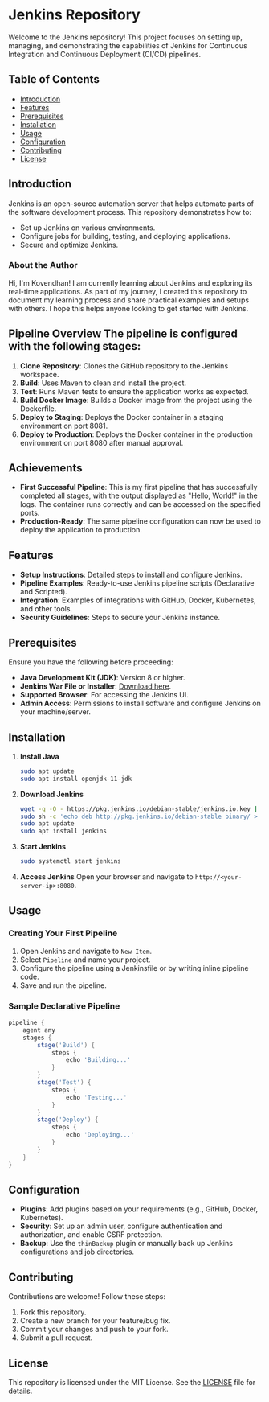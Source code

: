 # Jenkins Repository

Welcome to the Jenkins repository! This project focuses on setting up, managing, and demonstrating the capabilities of Jenkins for Continuous Integration and Continuous Deployment (CI/CD) pipelines.

## Table of Contents
- [Introduction](#introduction)
- [Features](#features)
- [Prerequisites](#prerequisites)
- [Installation](#installation)
- [Usage](#usage)
- [Configuration](#configuration)
- [Contributing](#contributing)
- [License](#license)

## Introduction

Jenkins is an open-source automation server that helps automate parts of the software development process. This repository demonstrates how to:
- Set up Jenkins on various environments.
- Configure jobs for building, testing, and deploying applications.
- Secure and optimize Jenkins.

### About the Author
Hi, I'm Kovendhan! I am currently learning about Jenkins and exploring its real-time applications. As part of my journey, I created this repository to document my learning process and share practical examples and setups with others. I hope this helps anyone looking to get started with Jenkins.

## Pipeline Overview The pipeline is configured with the following stages: 
1. **Clone Repository**: Clones the GitHub repository to the Jenkins workspace.
2. **Build**: Uses Maven to clean and install the project.
3. **Test**: Runs Maven tests to ensure the application works as expected.
4. **Build Docker Image**: Builds a Docker image from the project using the Dockerfile.
5. **Deploy to Staging**: Deploys the Docker container in a staging environment on port 8081.
6. **Deploy to Production**: Deploys the Docker container in the production environment on port 8080 after manual approval.

## Achievements 
- **First Successful Pipeline**: This is my first pipeline that has successfully completed all stages, with the output displayed as "Hello, World!" in the logs. The container runs correctly and can be accessed on the specified ports.
- **Production-Ready**: The same pipeline configuration can now be used to deploy the application to production.

## Features
- **Setup Instructions**: Detailed steps to install and configure Jenkins.
- **Pipeline Examples**: Ready-to-use Jenkins pipeline scripts (Declarative and Scripted).
- **Integration**: Examples of integrations with GitHub, Docker, Kubernetes, and other tools.
- **Security Guidelines**: Steps to secure your Jenkins instance.

## Prerequisites

Ensure you have the following before proceeding:
- **Java Development Kit (JDK)**: Version 8 or higher.
- **Jenkins War File or Installer**: [Download here](https://www.jenkins.io/download/).
- **Supported Browser**: For accessing the Jenkins UI.
- **Admin Access**: Permissions to install software and configure Jenkins on your machine/server.

## Installation

1. **Install Java**
   ```bash
   sudo apt update
   sudo apt install openjdk-11-jdk
   ```

2. **Download Jenkins**
   ```bash
   wget -q -O - https://pkg.jenkins.io/debian-stable/jenkins.io.key | sudo apt-key add -
   sudo sh -c 'echo deb http://pkg.jenkins.io/debian-stable binary/ > /etc/apt/sources.list.d/jenkins.list'
   sudo apt update
   sudo apt install jenkins
   ```

3. **Start Jenkins**
   ```bash
   sudo systemctl start jenkins
   ```

4. **Access Jenkins**
   Open your browser and navigate to `http://<your-server-ip>:8080`.

## Usage

### Creating Your First Pipeline
1. Open Jenkins and navigate to `New Item`.
2. Select `Pipeline` and name your project.
3. Configure the pipeline using a Jenkinsfile or by writing inline pipeline code.
4. Save and run the pipeline.

### Sample Declarative Pipeline
```groovy
pipeline {
    agent any
    stages {
        stage('Build') {
            steps {
                echo 'Building...'
            }
        }
        stage('Test') {
            steps {
                echo 'Testing...'
            }
        }
        stage('Deploy') {
            steps {
                echo 'Deploying...'
            }
        }
    }
}
```

## Configuration

- **Plugins**: Add plugins based on your requirements (e.g., GitHub, Docker, Kubernetes).
- **Security**: Set up an admin user, configure authentication and authorization, and enable CSRF protection.
- **Backup**: Use the `thinBackup` plugin or manually back up Jenkins configurations and job directories.

## Contributing

Contributions are welcome! Follow these steps:
1. Fork this repository.
2. Create a new branch for your feature/bug fix.
3. Commit your changes and push to your fork.
4. Submit a pull request.

## License

This repository is licensed under the MIT License. See the [LICENSE](LICENSE) file for details.
